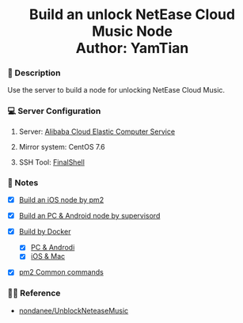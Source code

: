 <h1 align="center">
  Build an unlock NetEase Cloud Music Node
  <br>
  Author: YamTian
</h1>

### 📜 Description

Use the server to build a node for unlocking NetEase Cloud Music.

### 💻 Server Configuration

1. Server: [Alibaba Cloud Elastic Computer Service](https://www.aliyun.com/product/swas)

2. Mirror system: CentOS 7.6

3. SSH Tool: [FinalShell](http://www.hostbuf.com/t/988.html)

### 📔 Notes

- [x] [Build an iOS node by pm2](https://github.com/YamTian/Notes/blob/master/NeteaseMusic/iOS.md)

- [x] [Build an PC & Android node by supervisord](https://github.com/YamTian/Notes/blob/master/NeteaseMusic/Window&Android.md)

- [x] [Build by Docker](https://github.com/YamTian/Notes/blob/master/NeteaseMusic/Docker.md)

  - [x] [PC & Androdi](https://github.com/YamTian/Notes/blob/master/NeteaseMusic/Docker.md)
  - [x] [iOS & Mac](https://github.com/YamTian/Notes/blob/master/NeteaseMusic/Docker.md)

- [x] [pm2 Common commands](https://github.com/YamTian/Notes/blob/master/NeteaseMusic/pm2.md)

### 👨‍💻 Reference

- [nondanee/UnblockNeteaseMusic](https://github.com/nondanee/UnblockNeteaseMusic)
